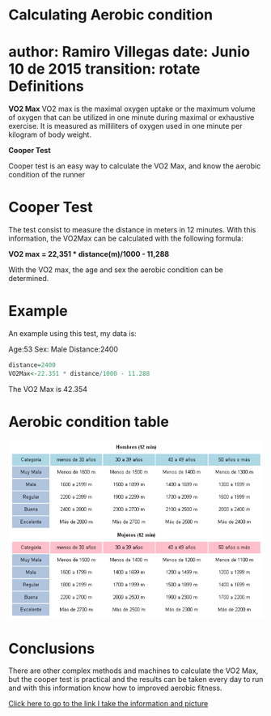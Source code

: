 Calculating Aerobic condition
========================================================
author: Ramiro Villegas
date: Junio 10 de 2015
transition: rotate
Definitions
========================================================

**VO2 Max**
VO2 max is the maximal oxygen uptake or the maximum volume of oxygen 
that can be utilized in one minute during maximal or exhaustive exercise. 
It is measured as milliliters of oxygen used in one minute per kilogram 
of body weight.


**Cooper Test**

Cooper test is an easy way to calculate the VO2 Max, and know the aerobic condition of the 
runner


Cooper Test
========================================================

The test consist to measure the distance in meters in 12 minutes. With this information, the VO2Max
can be calculated with the following formula:

**VO2 max = 22,351 * distance(m)/1000 - 11,288**

With the VO2 max, the age and sex the aerobic condition can be determined.


Example
========================================================

An example using this test, my data is:

Age:53
Sex: Male
Distance:2400

```r
distance=2400
VO2Max<-22.351 * distance/1000 - 11.288
```

The VO2 Max is  42.354 

Aerobic condition table
========================================================

![alt text](./fig/tablasCooper.PNG)



Conclusions
========================================================

There are other complex methods and machines to calculate the VO2 Max, but the cooper test is
practical and the results can be taken every day to run and with this information know how to improved aerobic fitness.


[Click here to go to the link I take the information and picture](http://burgalesesenelrunning.blogspot.com/2012/03/test-de-cooper-y-vo2-max.html)



